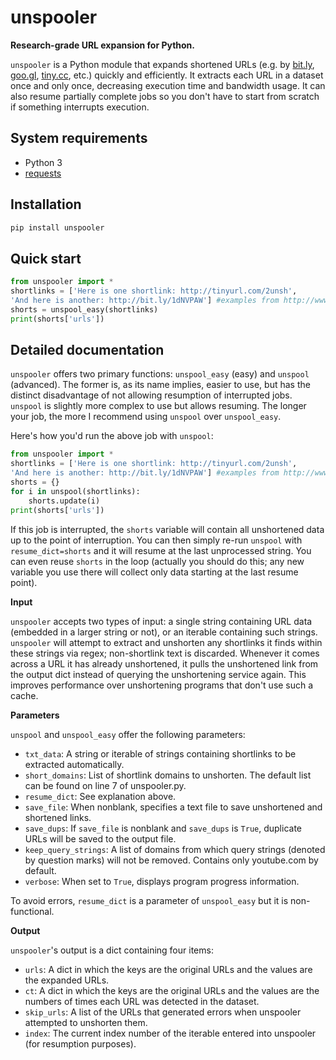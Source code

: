 # unspooler
**Research-grade URL expansion for Python.**

```unspooler``` is a Python module that expands shortened URLs (e.g. by [bit.ly](https://bit.ly), [goo.gl](https://goo.gl), [tiny.cc](http://tiny.cc), etc.) quickly and efficiently. It extracts each URL in a dataset once and only once, decreasing execution time and bandwidth usage. It can also resume partially complete jobs so you don't have to start from scratch if something interrupts execution.

System requirements
-------------------
* Python 3
* [requests](http://docs.python-requests.org/en/master/)

Installation
------------
```python
pip install unspooler
```

Quick start
-----------
```python
from unspooler import *
shortlinks = ['Here is one shortlink: http://tinyurl.com/2unsh',
'And here is another: http://bit.ly/1dNVPAW'] #examples from http://www.getlinkinfo.com
shorts = unspool_easy(shortlinks)
print(shorts['urls'])
```

Detailed documentation
----------------------
```unspooler``` offers two primary functions: ```unspool_easy``` (easy) and ```unspool``` (advanced). The former is, as its name implies, easier to use, but has the distinct disadvantage of not allowing resumption of interrupted jobs. ```unspool``` is slightly more complex to use but allows resuming. The longer your job, the more I recommend using ```unspool``` over ```unspool_easy```.

Here's how you'd run the above job with ```unspool```:

```python
from unspooler import *
shortlinks = ['Here is one shortlink: http://tinyurl.com/2unsh',
'And here is another: http://bit.ly/1dNVPAW'] #examples from http://www.getlinkinfo.com
shorts = {}
for i in unspool(shortlinks):
    shorts.update(i)
print(shorts['urls'])
```

If this job is interrupted, the ```shorts``` variable will contain all unshortened data up to the point of interruption. You can then simply re-run ```unspool``` with ```resume_dict=shorts``` and it will resume at the last unprocessed string. You can even reuse ```shorts``` in the loop (actually you should do this; any new variable you use there will collect only data starting at the last resume point).

**Input**

```unspooler``` accepts two types of input: a single string containing URL data (embedded in a larger string or not), or an iterable containing such strings. ```unspooler``` will attempt to extract and unshorten any shortlinks it finds within these strings via regex; non-shortlink text is discarded. Whenever it comes across a URL it has already unshortened, it pulls the unshortened link from the output dict instead of querying the unshortening service again. This improves performance over unshortening programs that don't use such a cache.

**Parameters**

```unspool``` and ```unspool_easy``` offer the following parameters:

* ```txt_data```: A string or iterable of strings containing shortlinks to be extracted automatically.
* ```short_domains```: List of shortlink domains to unshorten. The default list can be found on line 7 of unspooler.py. 
* ```resume_dict```: See explanation above.
* ```save_file```: When nonblank, specifies a text file to save unshortened and shortened links.
* ```save_dups```: If ```save_file``` is nonblank and ```save_dups``` is ```True```, duplicate URLs will be saved to the output file. 
* ```keep_query_strings```: A list of domains from which query strings (denoted by question marks) will not be removed. Contains only youtube.com by default.
* ```verbose```: When set to ```True```, displays program progress information.

To avoid errors, ```resume_dict``` is a parameter of ```unspool_easy``` but it is non-functional.

**Output**

```unspooler```'s output is a dict containing four items:

* ```urls```: A dict in which the keys are the original URLs and the values are the expanded URLs.
* ```ct```: A dict in which the keys are the original URLs and the values are the numbers of times each URL was detected in the dataset.
* ```skip_urls```: A list of the URLs that generated errors when unspooler attempted to unshorten them.
* ```index```: The current index number of the iterable entered into unspooler (for resumption purposes).
